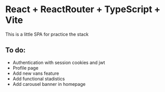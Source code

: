# React + ReactRouter + TypeScript + Vite

This is a little SPA for practice the stack

## To do:

- Authentication with session cookies and jwt
- Profile page
- Add new vans feature
- Add functional stadistics
- Add carousel banner in homepage
